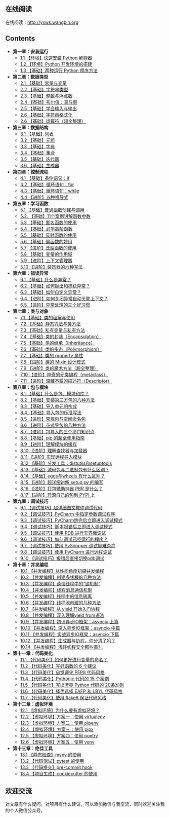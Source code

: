 ## 在线阅读

在线阅读：http://yxws.wangbin.org

## Contents


- **第一章：安装运行**
  * [1.1 【环境】快速安装 Python 解释器](https://pycharm.iswbm.com/c01/c01_01.html)
  * [1.2 【环境】Python 开发环境的搭建](https://pycharm.iswbm.com/c01/c01_02.html)
  * [1.3 【基础】两种运行 Python 程序方法](https://pycharm.iswbm.com/c01/c01_03.html)
- **第二章：数据类型**
  * [2.1 【基础】常量与变量](https://pycharm.iswbm.com/c02/c02_01.html)
  * [2.2 【基础】字符串类型](https://pycharm.iswbm.com/c02/c02_02.html)
  * [2.3 【基础】整数与浮点数](https://pycharm.iswbm.com/c02/c02_03.html)
  * [2.4 【基础】布尔值：真与假](https://pycharm.iswbm.com/c02/c02_04.html)
  * [2.5 【基础】学会输入与输出](https://pycharm.iswbm.com/c02/c02_05.html)
  * [2.6 【基础】字符串格式化](https://pycharm.iswbm.com/c02/c02_06.html)
  * [2.6 【基础】运算符（超全整理）](https://pycharm.iswbm.com/c02/c02_07.html)
- **第三章：数据结构**
  * [3.1 【基础】列表](https://pycharm.iswbm.com/c03/c03_01.html)
  * [3.2 【基础】元组](https://pycharm.iswbm.com/c03/c03_02.html)
  * [3.3 【基础】字典](https://pycharm.iswbm.com/c03/c03_03.html)
  * [3.4 【基础】集合](https://pycharm.iswbm.com/c03/c03_04.html)
  * [3.5 【基础】迭代器](https://pycharm.iswbm.com/c03/c03_05.html)
  * [3.6 【基础】生成器](https://pycharm.iswbm.com/c03/c03_06.html)
- **第四章：控制流程**
  * [4.1 【基础】条件语句：if](https://pycharm.iswbm.com/c04/c04_01.html)
  * [4.2 【基础】循环语句：for](https://pycharm.iswbm.com/c04/c04_02.html)
  * [4.3 【基础】循环语句：while](https://pycharm.iswbm.com/c04/c04_03.html)
  * [4.4 【进阶】五种推导式](https://pycharm.iswbm.com/c04/c04_04.html)
- **第五章：学习函数**
  * [5.1 【基础】普通函数创建与调用](https://pycharm.iswbm.com/c05/c05_01.html)
  * [5.2. 【基础】11个案例讲解函数参数](https://pycharm.iswbm.com/c05/c05_02.html)
  * [5.3 【基础】匿名函数的使用](https://pycharm.iswbm.com/c05/c05_03.html)
  * [5.4 【基础】必学高阶函数](https://pycharm.iswbm.com/c05/c05_04.html)
  * [5.5 【基础】反射函数的使用](https://pycharm.iswbm.com/c05/c05_05.html)
  * [5.6 【基础】偏函数的妙用](https://pycharm.iswbm.com/c05/c05_06.html)
  * [5.7 【进阶】泛型函数的使用](https://pycharm.iswbm.com/c05/c05_07.html)
  * [5.8 【基础】变量的作用域](https://pycharm.iswbm.com/c05/c05_08.html)
  * [5.9 【进阶】上下文管理器](https://pycharm.iswbm.com/c05/c05_09.html)
  * [5.10 【进阶】装饰器的六种写法](https://pycharm.iswbm.com/c05/c05_10.html)
- **第六章：错误异常**
  * [6.1 【基础】什么是异常？](https://pycharm.iswbm.com/c06/c06_01.html)
  * [6.2 【基础】如何抛出和捕获异常？](https://pycharm.iswbm.com/c06/c06_02.html)
  * [6.3 【基础】如何自定义异常？](https://pycharm.iswbm.com/c06/c06_03.html)
  * [6.4 【进阶】如何关闭异常自动关联上下文？](https://pycharm.iswbm.com/c06/c06_04.html)
  * [6.5 【进阶】异常处理的三个好习惯](https://pycharm.iswbm.com/c06/c06_05.html)
- **第七章：类与对象**
  * [7.1 【基础】类的理解与使用](https://pycharm.iswbm.com/c07/c07_01.html)
  * [7.2 【基础】静态方法与类方法](https://pycharm.iswbm.com/c07/c07_02.html)
  * [7.3 【基础】私有变量与私有方法](https://pycharm.iswbm.com/c07/c07_03.html)
  * [7.4 【基础】类的封装（Encapsulation）](https://pycharm.iswbm.com/c07/c07_04.html)
  * [7.5 【基础】类的继承（Inheritance）](https://pycharm.iswbm.com/c07/c07_05.html)
  * [7.6 【基础】类的多态（Polymorphism）](https://pycharm.iswbm.com/c07/c07_06.html)
  * [7.7 【基础】类的 property 属性](https://pycharm.iswbm.com/c07/c07_07.html)
  * [7.8 【进阶】类的 Mixin 设计模式](https://pycharm.iswbm.com/c07/c07_08.html)
  * [7.9 【进阶】类的魔术方法（超全整理）](https://pycharm.iswbm.com/c07/c07_09.html)
  * [7.10 【进阶】神奇的元类编程（metaclass）](https://pycharm.iswbm.com/c07/c07_10.html)
  * [7.11 【进阶】深藏不露的描述符（Descriptor）](https://pycharm.iswbm.com/c07/c07_11.html)
- **第八章：包与模块**
  * [8.1 【基础】什么是包、模块和库？](https://pycharm.iswbm.com/c08/c08_01.html)
  * [8.2 【基础】安装第三方包的八种方法](https://pycharm.iswbm.com/c08/c08_02.html)
  * [8.3 【基础】导入单元的构成](https://pycharm.iswbm.com/c08/c08_03.html)
  * [8.4 【基础】导入包的标准写法](https://pycharm.iswbm.com/c08/c08_04.html)
  * [8.5 【进阶】常规包与空间命名包](https://pycharm.iswbm.com/c08/c08_05.html)
  * [8.6 【进阶】花式导包的八种方法](https://pycharm.iswbm.com/c08/c08_06.html)
  * [8.7 【进阶】包导入的三个冷门知识点](https://pycharm.iswbm.com/c08/c08_07.html)
  * [8.8 【基础】pip 的超全使用指南](https://pycharm.iswbm.com/c08/c08_08.html)
  * [8.9 【进阶】理解模块的缓存](https://pycharm.iswbm.com/c08/c08_09.html)
  * [8.10 【进阶】理解查找器与加载器](https://pycharm.iswbm.com/c08/c08_10.html)
  * [8.11 【进阶】实现远程导入模块](https://pycharm.iswbm.com/c08/c08_11.html)
  * [8.12 【基础】分发工具：distutils和setuptools](https://pycharm.iswbm.com/c08/c08_12.html)
  * [8.13 【基础】源码包与二进制包有什么区别？](https://pycharm.iswbm.com/c08/c08_13.html)
  * [8.14 【基础】eggs与wheels 有什么区别？](https://pycharm.iswbm.com/c08/c08_14.html)
  * [8.15 【进阶】超详细讲解 setup.py 的编写](https://pycharm.iswbm.com/c08/c08_15.html)
  * [8.16 【进阶】打包辅助神器 PBR 是什么？](https://pycharm.iswbm.com/c08/c08_16.html)
  * [8.17 【进阶】开源自己的包到 PYPI 上](https://pycharm.iswbm.com/c08/c08_17.html)
- **第九章：调试技巧**
  * [9.1 【调试技巧】超详细图文教你调试代码](https://pycharm.iswbm.com/c09/c09_01.html)
  * [9.2 【调试技巧】PyCharm 中指定参数调试程序](https://pycharm.iswbm.com/c09/c09_02.html)
  * [9.3 【调试技巧】PyCharm跑完后立即进入调试模式](https://pycharm.iswbm.com/c09/c09_03.html)
  * [9.4 【调试技巧】脚本报错后立即进入调试模式](https://pycharm.iswbm.com/c09/c09_04.html)
  * [9.5 【调试技巧】使用 PDB 进行无界面调试](https://pycharm.iswbm.com/c09/c09_05.html)
  * [9.6 【调试技巧】如何调试已经运行的程序？](https://pycharm.iswbm.com/c09/c09_06.html)
  * [9.7 【调试技巧】使用 PySnopper 调试疑难杂症](https://pycharm.iswbm.com/c09/c09_07.html)
  * [9.8 【调试技巧】使用 PyCharm 进行远程调试](https://pycharm.iswbm.com/c09/c09_08.html)
  * [9.10 【调试技巧】报错后直接切换pdb调试](https://pycharm.iswbm.com/c09/c09_09.html)
- **第十章：并发编程**
  * [10.1 【并发编程】从性能角度初探并发编程](https://pycharm.iswbm.com/c10/c10_01.html)
  * [10.2 【并发编程】创建多线程的几种方法](https://pycharm.iswbm.com/c10/c10_02.html)
  * [10.3 【并发编程】谈谈线程中的“锁机制”](https://pycharm.iswbm.com/c10/c10_03.html)
  * [10.4 【并发编程】线程消息通信机制](https://pycharm.iswbm.com/c10/c10_04.html)
  * [10.5 【并发编程】线程中的信息隔离](https://pycharm.iswbm.com/c10/c10_05.html)
  * [10.6 【并发编程】线程池创建的几种方法](https://pycharm.iswbm.com/c10/c10_06.html)
  * [10.7 【并发编程】从 yield 开始入门协程](https://pycharm.iswbm.com/c10/c10_07.html)
  * [10.8 【并发编程】深入理解yield from语法](https://pycharm.iswbm.com/c10/c10_08.html)
  * [10.9 【并发编程】初识异步IO框架：asyncio 上篇](https://pycharm.iswbm.com/c10/c10_09.html)
  * [10.10 【并发编程】深入异步IO框架：asyncio 中篇](https://pycharm.iswbm.com/c10/c10_10.html)
  * [10.11 【并发编程】实战异步IO框架：asyncio 下篇](https://pycharm.iswbm.com/c10/c10_11.html)
  * [10.12 【并发编程】生成器与协程，你分清了吗？](https://pycharm.iswbm.com/c10/c10_12.html)
  * [10.14 【并发编程】浅谈线程安全那些事儿](https://pycharm.iswbm.com/c10/c10_13.html)
- **第十一章：代码美化**
  * [11.1 【代码美化】如何更好进行变量的命名？](https://pycharm.iswbm.com/c11/c11_01.html)
  * [11.2 【代码美化】写好函数的 6 个建议](https://pycharm.iswbm.com/c11/c11_02.html)
  * [11.3 【代码美化】自觉遵守 PEP8 代码风格](https://pycharm.iswbm.com/c11/c11_03.html)
  * [11.4 【代码美化】Pythonic 代码的 15 个案例](https://pycharm.iswbm.com/c11/c11_04.html)
  * [11.5 【代码美化】写出漂亮 Python 代码的 20条准则](https://pycharm.iswbm.com/c11/c11_05.html)
  * [11.6 【代码美化】择优选择 EAFP 和 LBYL 代码风格](https://pycharm.iswbm.com/c11/c11_06.html)
  * [11.7 【代码美化】使用 flake8 保证代码风格](https://pycharm.iswbm.com/c11/c11_07.html)
- **第十二章：虚拟环境**
  * [12.1 【虚拟环境】为什么要有虚拟环境？](https://pycharm.iswbm.com/c12/c12_01.html)
  * [12.2 【虚拟环境】方案一：使用 virtualenv](https://pycharm.iswbm.com/c12/c12_02.html)
  * [12.3 【虚拟环境】方案二：使用 pipenv](https://pycharm.iswbm.com/c12/c12_03.html)
  * [12.4 【虚拟环境】方案三：使用 pipx](https://pycharm.iswbm.com/c12/c12_04.html)
  * [12.5 【虚拟环境】方案四：使用 poetry](https://pycharm.iswbm.com/c12/c12_05.html)
  * [12.6 【虚拟环境】方案五：使用 venv](https://pycharm.iswbm.com/c12/c12_06.html)
- **第十三章：绝佳工具**
  * [13.1 【静态检查】mypy 的使用](https://pycharm.iswbm.com/c13/c13_01.html)
  * [13.2 【代码测试】pytest 的使用](https://pycharm.iswbm.com/c13/c13_02.html)
  * [13.3 【代码提交】pre-commit hook](https://pycharm.iswbm.com/c13/c13_03.html)
  * [13.4 【项目生成】cookiecutter 的使用](https://pycharm.iswbm.com/c13/c13_04.html)

## 欢迎交流

对文章有什么疑问，对项目有什么建议，可以添加微信与我交流，同时欢迎关注我的个人微信公众号。
